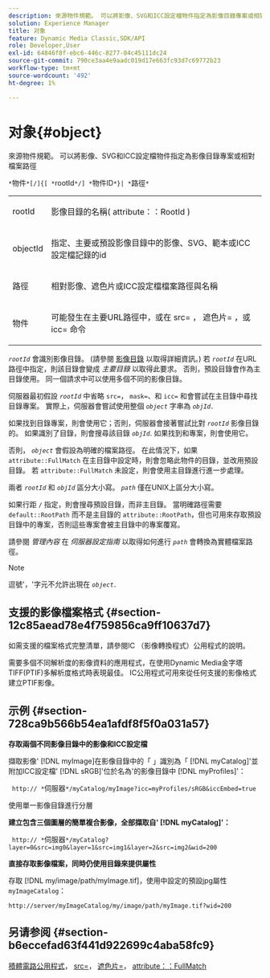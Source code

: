 ```yaml
---
description: 來源物件規範。 可以將影像、SVG和ICC設定檔物件指定為影像目錄專案或相對檔案路徑
solution: Experience Manager
title: 对象
feature: Dynamic Media Classic,SDK/API
role: Developer,User
exl-id: 64846f8f-ebc6-446c-8277-04c45111dc24
source-git-commit: 790ce3aa4e9aadc019d17e663fc93d7c69772b23
workflow-type: tm+mt
source-wordcount: '492'
ht-degree: 1%

---
```


# 对象{#object}

來源物件規範。 可以將影像、SVG和ICC設定檔物件指定為影像目錄專案或相對檔案路徑

`*`物件`*[/]{[ *`rootId`*/] *`物件ID`*}| *`路徑`*`

<table id="simpletable_A8B9B4D508B94BE5B7F6112F0A5F8270"> 
 <tr class="strow"> 
  <td class="stentry"> <p> <span class="codeph"> <span class="varname"> rootId </span> </span> </p> </td> 
  <td class="stentry"> <p>影像目錄的名稱( <span class="codeph"> attribute：：RootId </span>) </p> </td> 
 </tr> 
 <tr class="strow"> 
  <td class="stentry"> <p> <span class="codeph"> <span class="varname"> objectId </span> </span> </p> </td> 
  <td class="stentry"> <p>指定、主要或預設影像目錄中的影像、SVG、範本或ICC設定檔記錄的id </p> </td> 
 </tr> 
 <tr class="strow"> 
  <td class="stentry"> <p> <span class="codeph"> <span class="varname"> 路徑 </span> </span> </p> </td> 
  <td class="stentry"> <p>相對影像、遮色片或ICC設定檔檔案路徑與名稱 </p> </td> 
 </tr> 
 <tr class="strow"> 
  <td class="stentry"> <p> <span class="codeph"> <span class="varname"> 物件 </span> </span> </p> </td> 
  <td class="stentry"> <p>可能發生在主要URL路徑中，或在 <span class="codeph"> src= </span>， <span class="codeph"> 遮色片= </span>，或 <span class="codeph"> icc= </span> 命令 </p> </td> 
 </tr> 
</table>

*`rootId`* 會識別影像目錄。 (請參閱 [影像目錄](../../../../../is-api/image-catalog/image-serving-api-ref/c-image-catalog-reference/c-overview/c-overview.md#concept-9ce2b6a133de45f783e95cabc5810ac3) 以取得詳細資訊。) 若 *`rootId`* 在URL路徑中指定，則該目錄會變成 *主要目錄* 以取得此要求。 否則，預設目錄會作為主目錄使用。 同一個請求中可以使用多個不同的影像目錄。

伺服器最初假設 *`rootId`* 中省略 `src=`， `mask=`、和 `icc=` 和會嘗試在主目錄中尋找目錄專案。 實際上，伺服器會嘗試使用整個 *`object`* 字串為 *`objId.`*

如果找到目錄專案，則會使用它；否則，伺服器會接著嘗試比對 *`rootId`* 影像目錄的。 如果識別了目錄，則會搜尋該目錄 *`objId`*. 如果找到和專案，則會使用它。

否則， *`object`* 會假設為明確的檔案路徑。 在此情況下，如果 `attribute::FullMatch` 在主目錄中設定時，則會忽略此物件的目錄，並改用預設目錄。 若 `attribute::FullMatch` 未設定，則會使用主目錄進行進一步處理。

兩者 *`rootId`* 和 *`objId`* 區分大小寫。 *`path`* 僅在UNIX上區分大小寫。

如果行距 `/` 指定，則會搜尋預設目錄，而非主目錄。 當明確路徑需要 `default::RootPath` 而不是主目錄的 `attribute::RootPath`，但也可用來存取預設目錄中的專案，否則這些專案會被主目錄中的專案覆寫。

請參閱 *管理內容* 在 *伺服器設定指南* 以取得如何進行 *`path`* 會轉換為實體檔案路徑。

>[!NOTE]
>
>逗號&#39;，&#39;字元不允許出現在 *`object.`*

## 支援的影像檔案格式 {#section-12c85aead78e4f759856ca9ff10637d7}

如需支援的檔案格式完整清單，請參閱IC （影像轉換程式）公用程式的說明。

需要多個不同解析度的影像資料的應用程式，在使用Dynamic Media金字塔TIFF(PTIF)多解析度格式時表現最佳。 IC公用程式可用來從任何支援的影像格式建立PTIF影像。

## 示例 {#section-728ca9b566b54ea1afdf8f5f0a031a57}

**存取兩個不同影像目錄中的影像和ICC設定檔**

擷取影像&#39; [!DNL myImage]在影像目錄中的「 」識別為「 [!DNL myCatalog]&#39;並附加ICC設定檔&#39; [!DNL sRGB]&#39;位於名為&#39;的影像目錄中 [!DNL myProfiles]&#39;：

` http:// *`伺服器`*/myCatalog/myImage?icc=myProfiles/sRGB&iccEmbed=true`

使用單一影像目錄進行分層

**建立包含三個圖層的簡單複合影像，全部擷取自&#39; [!DNL myCatalog]&#39;：**

` http:// *`伺服器`*/myCatalog?layer=0&src=img0&layer=1&src=img1&layer=2&src=img2&wid=200`

**直接存取影像檔案，同時仍使用目錄來提供屬性**

存取 [!DNL my/image/path/myImage.tif]，使用中設定的預設jpg屬性 `myImageCatalog`：

`http://server/myImageCatalog/my/image/path/myImage.tif?wid=200`

## 另请参阅 {#section-b6eccefad63f441d922699c4aba58fc9}

[積體電路公用程式](../../../../../is-api/is-utils/utilities/r-ic.md#reference-de9f43c63a8f48f1a755ff1760af8b7b)， [src=](../../../../../is-api/http-ref/image-serving-api-ref/c-http-protocol-reference/c-command-reference/r-src.md#reference-f6506637778c4c69bf106a7924a91ab1)， [遮色片=](../../../../../is-api/http-ref/image-serving-api-ref/c-http-protocol-reference/c-command-reference/r-mask.md#reference-922254e027404fb890b850e2723ee06e)， [attribute：：FullMatch](../../../../../is-api/image-catalog/image-serving-api-ref/c-image-catalog-reference/c-attributes-reference/r-fullmatch.md#reference-c3a72f31672a48b386943d6781cf50d7)
